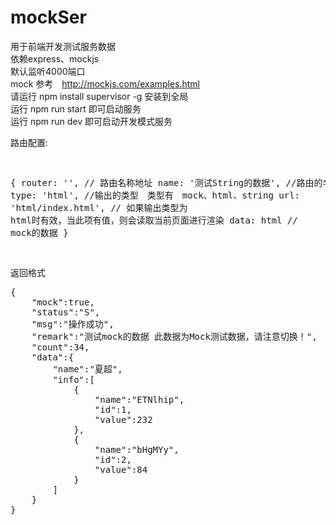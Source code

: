 # mockSer
用于前端开发测试服务数据<br />
依赖express、mockjs<br />
默认监听4000端口<br />
mock 参考　http://mockjs.com/examples.html <br />
请运行 npm install supervisor -g  安装到全局 <br />
运行 npm run start 即可启动服务 <br />
运行 npm run dev 即可启动开发模式服务 <br />

<p> 路由配置:
  </p>
<pre>

  {
  router: '',  // 路由名称地址
  name: '测试String的数据', //路由的名字
  type: 'html', //输出的类型　类型有　mock、html、string
  url: 'html/index.html', // 如果输出类型为 html时有效，当此项有值，则会读取当前页面进行渲染
  data: html // mock的数据
}

</pre>

<p>返回格式</p>
<pre>
{
    "mock":true,
    "status":"S",
    "msg":"操作成功",
    "remark":"测试mock的数据 此数据为Mock测试数据，请注意切换！",
    "count":34,
    "data":{
        "name":"夏超",
        "info":[
            {
                "name":"ETNlhip",
                "id":1,
                "value":232
            },
            {
                "name":"bHgMYy",
                "id":2,
                "value":84
            }
        ]
    }
}
</pre>
